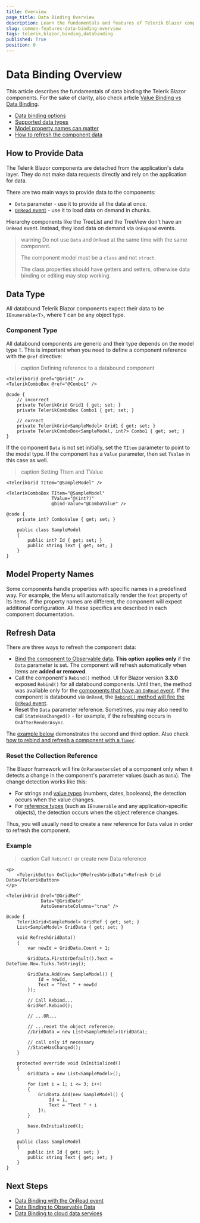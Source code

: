 ```yaml
---
title: Overview
page_title: Data Binding Overview
description: Learn the fundamentals and features of Telerik Blazor component data binding.
slug: common-features-data-binding-overview
tags: telerik,blazor,binding,databinding
published: True
position: 0
---
```


# Data Binding Overview

This article describes the fundamentals of data binding the Telerik Blazor components. For the sake of clarity, also check article [Value Binding vs Data Binding](slug://get-started-value-vs-data-binding).

* [Data binding options](#how-to-provide-data)
* [Supported data types](#data-type)
* [Model property names can matter](#model-property-names)
* [How to refresh the component data](#refresh-data)


## How to Provide Data

The Telerik Blazor components are detached from the application's data layer. They do not make data requests directly and rely on the application for data.

There are two main ways to provide data to the components:

* `Data` parameter - use it to provide all the data at once.
* [`OnRead` event](slug://common-features-data-binding-onread) - use it to load data on demand in chunks. 

Hierarchy components like the TreeList and the TreeView don't have an `OnRead` event. Instead, they load data on demand via `OnExpand` events.

>warning Do not use `Data` and `OnRead` at the same time with the same component.
>
> The component model must be a `class` and not `struct`.
>
> The class properties should have getters and setters, otherwise data binding or editing may stop working.

## Data Type

All databound Telerik Blazor components expect their data to be `IEnumerable<T>`, where `T` can be any object type.

### Component Type

All databound components are generic and their type depends on the model type `T`. This is important when you need to define a component reference with the `@ref` directive:

>caption Defining reference to a databound component

<div class="skip-repl"></div>

````RAZOR
<TelerikGrid @ref="@Grid1" />
<TelerikComboBox @ref="@Combo1" />

@code {
    // incorrect
    private TelerikGrid Grid1 { get; set; }
    private TelerikComboBox Combo1 { get; set; }

    // correct
    private TelerikGrid<SampleModel> Grid1 { get; set; }
    private TelerikComboBox<SampleModel, int?> Combo1 { get; set; }
}
````

If the component `Data` is not set initially, set the `TItem` parameter to point to the model type. If the component has a `Value` parameter, then set `TValue` in this case as well.

>caption Setting TItem and TValue

<div class="skip-repl"></div>

````RAZOR
<TelerikGrid TItem="@SampleModel" />

<TelerikComboBox TItem="@SampleModel"
                 TValue="@(int?)"
                 @bind-Value="@ComboValue" />

@code {
    private int? ComboValue { get; set; }

    public class SampleModel
    {
        public int? Id { get; set; }
        public string Text { get; set; }
    }
}
````

## Model Property Names

Some components handle properties with specific names in a predefined way. For example, the Menu will automatically render the `Text` property of its items. If the property names are different, the component will expect additional configuration. All these specifics are described in each component documentation.


## Refresh Data

There are three ways to refresh the component data:

* [Bind the component to Observable data](slug://common-features-observable-data). **This option applies only** if the `Data` parameter is set. The component will refresh automatically when items are **added or removed**.
* Call the component's `Rebind()` method. UI for Blazor version **3.3.0** exposed `Rebind()` for all databound components. Until then, the method was available only for the [components that have an `OnRead` event](slug://common-features-data-binding-onread#components-with-onread-event). If the component is databound via `OnRead`, the [`Rebind()` method will fire the `OnRead` event](slug://common-features-data-binding-onread#refresh-data).
* Reset the `Data` parameter reference. Sometimes, you may also need to call `StateHasChanged()` - for example, if the refreshing occurs in `OnAfterRenderAsync`.

The [example below](#example) demonstrates the second and third option. Also check [how to rebind and refresh a component with a `Timer`](slug://common-kb-rebind-timer).

### Reset the Collection Reference

The Blazor framework will fire `OnParametersSet` of a component only when it detects a change in the component's parameter values (such as `Data`). The change detection works like this:

* For strings and [value types](https://learn.microsoft.com/en-us/dotnet/csharp/language-reference/builtin-types/value-types) (numbers, dates, booleans), the detection occurs when the value changes.
* For [reference types](https://learn.microsoft.com/en-us/dotnet/csharp/language-reference/keywords/reference-types) (such as `IEnumerable` and any application-specific objects), the detection occurs when the object reference changes.

Thus, you will usually need to create a new reference for `Data` value in order to refresh the component.

### Example

>caption Call `Rebind()` or create new Data reference

````RAZOR
<p>
    <TelerikButton OnClick="@RefreshGridData">Refresh Grid Data</TelerikButton>
</p>

<TelerikGrid @ref="@GridRef"
             Data="@GridData"
             AutoGenerateColumns="true" />

@code {
    TelerikGrid<SampleModel> GridRef { get; set; }
    List<SampleModel> GridData { get; set; }

    void RefreshGridData()
    {
        var newId = GridData.Count + 1;

        GridData.FirstOrDefault().Text = DateTime.Now.Ticks.ToString();

        GridData.Add(new SampleModel() {
            Id = newId,
            Text = "Text " + newId
        });

        // Call Rebind...
        GridRef.Rebind();

        // ...OR...

        // ...reset the object reference:
        //GridData = new List<SampleModel>(GridData);

        // call only if necessary
        //StateHasChanged();
    }

    protected override void OnInitialized()
    {
        GridData = new List<SampleModel>();

        for (int i = 1; i <= 3; i++)
        {
            GridData.Add(new SampleModel() {
                Id = i,
                Text = "Text " + i
            });
        }

        base.OnInitialized();
    }

    public class SampleModel
    {
        public int Id { get; set; }
        public string Text { get; set; }
    }
}
````


## Next Steps

* [Data Binding with the OnRead event](slug://common-features-data-binding-onread)
* [Data Binding to Observable Data](slug://common-features-observable-data)
* [Data Binding to cloud data services](slug://common-features-data-binding-cloud)

